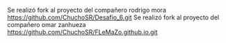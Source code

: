 Se realizó  fork al proyecto del compañero rodrigo mora https://github.com/ChuchoSR/Desafio_6.git
Se realizó  fork al proyecto del compañero omar zanhueza https://github.com/ChuchoSR/FLeMaZo.github.io.git
